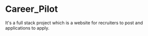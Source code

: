 # Career_Pilot
It's a full stack project which is a website for recruiters to post and applications to apply.
